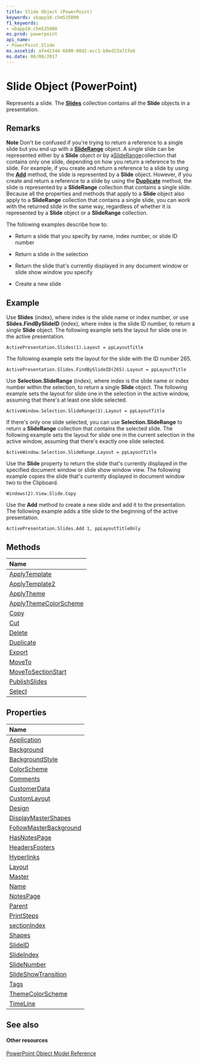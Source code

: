 ```yaml
---
title: Slide Object (PowerPoint)
keywords: vbapp10.chm535000
f1_keywords:
- vbapp10.chm535000
ms.prod: powerpoint
api_name:
- PowerPoint.Slide
ms.assetid: afe42344-6898-00d2-ecc1-b0ed23a71fe8
ms.date: 06/08/2017
---
```



# Slide Object (PowerPoint)

Represents a slide. The **[Slides](http://msdn.microsoft.com/library/ba7f514c-8f6d-d5ef-333f-c1da0f2ab767%28Office.15%29.aspx)** collection contains all the **Slide** objects in a presentation.


## Remarks


 **Note**  Don't be confused if you're trying to return a reference to a single slide but you end up with a **[SlideRange](http://msdn.microsoft.com/library/440ab59d-744a-209f-bf28-d0acd3a21e1a%28Office.15%29.aspx)** object. A single slide can be represented either by a **Slide** object or by a[SlideRange](http://msdn.microsoft.com/library/440ab59d-744a-209f-bf28-d0acd3a21e1a%28Office.15%29.aspx)collection that contains only one slide, depending on how you return a reference to the slide. For example, if you create and return a reference to a slide by using the **[Add](http://msdn.microsoft.com/library/9a09ad9b-c52d-9fd6-20ef-68b694596ed2%28Office.15%29.aspx)** method, the slide is represented by a **Slide** object. However, if you create and return a reference to a slide by using the **[Duplicate](http://msdn.microsoft.com/library/a098ddc4-9838-35f2-86c1-8d9e4ff40209%28Office.15%29.aspx)** method, the slide is represented by a **SlideRange** collection that contains a single slide. Because all the properties and methods that apply to a **Slide** object also apply to a **SlideRange** collection that contains a single slide, you can work with the returned slide in the same way, regardless of whether it is represented by a **Slide** object or a **SlideRange** collection.

The following examples describe how to:


- Return a slide that you specify by name, index number, or slide ID number
    
- Return a slide in the selection
    
- Return the slide that's currently displayed in any document window or slide show window you specify
    
- Create a new slide
    

## Example

Use **Slides** (index), where index is the slide name or index number, or use **Slides.FindBySlideID** (index), where index is the slide ID number, to return a single **Slide** object. The following example sets the layout for slide one in the active presentation.


```
ActivePresentation.Slides(1).Layout = ppLayoutTitle
```

The following example sets the layout for the slide with the ID number 265.




```
ActivePresentation.Slides.FindBySlideID(265).Layout = ppLayoutTitle
```

Use **Selection.SlideRange** (index), where index is the slide name or index number within the selection, to return a single **Slide** object. The following example sets the layout for slide one in the selection in the active window, assuming that there's at least one slide selected.




```
ActiveWindow.Selection.SlideRange(1).Layout = ppLayoutTitle
```

If there's only one slide selected, you can use **Selection.SlideRange** to return a **SlideRange** collection that contains the selected slide. The following example sets the layout for slide one in the current selection in the active window, assuming that there's exactly one slide selected.




```
ActiveWindow.Selection.SlideRange.Layout = ppLayoutTitle
```

Use the **Slide** property to return the slide that's currently displayed in the specified document window or slide show window view. The following example copies the slide that's currently displayed in document window two to the Clipboard.




```
Windows(2).View.Slide.Copy
```

Use the **Add** method to create a new slide and add it to the presentation. The following example adds a title slide to the beginning of the active presentation.




```
ActivePresentation.Slides.Add 1, ppLayoutTitleOnly
```


## Methods



|**Name**|
|:-----|
|[ApplyTemplate](http://msdn.microsoft.com/library/ecefec47-697e-57d6-375c-47ccd80268a4%28Office.15%29.aspx)|
|[ApplyTemplate2](http://msdn.microsoft.com/library/e4931f7b-98de-a854-3752-c1f9ca70cf3b%28Office.15%29.aspx)|
|[ApplyTheme](http://msdn.microsoft.com/library/70fff6cd-0541-dff8-754e-e8ee1a46dc2b%28Office.15%29.aspx)|
|[ApplyThemeColorScheme](http://msdn.microsoft.com/library/30a29534-d2ea-0f7e-8905-85c82ab4c1a9%28Office.15%29.aspx)|
|[Copy](http://msdn.microsoft.com/library/35844287-a2f3-463d-f735-d88f383ad208%28Office.15%29.aspx)|
|[Cut](http://msdn.microsoft.com/library/03029017-52c8-5176-a218-8b5ff8edec10%28Office.15%29.aspx)|
|[Delete](http://msdn.microsoft.com/library/1b59cab0-cd3c-6d86-5207-a637557e3fcc%28Office.15%29.aspx)|
|[Duplicate](http://msdn.microsoft.com/library/a098ddc4-9838-35f2-86c1-8d9e4ff40209%28Office.15%29.aspx)|
|[Export](http://msdn.microsoft.com/library/b7379dfa-ce0b-340d-9109-5970beb77aa3%28Office.15%29.aspx)|
|[MoveTo](http://msdn.microsoft.com/library/b044a6fe-b6af-0f7f-ca4a-69d8a6f146e6%28Office.15%29.aspx)|
|[MoveToSectionStart](http://msdn.microsoft.com/library/757a0e42-85d1-2b03-65f7-92d15c626320%28Office.15%29.aspx)|
|[PublishSlides](http://msdn.microsoft.com/library/76f7bd2a-f48c-33e5-52dc-ae9757a880db%28Office.15%29.aspx)|
|[Select](http://msdn.microsoft.com/library/8c9511bd-4d21-fe81-f2b9-38ffef028d63%28Office.15%29.aspx)|

## Properties



|**Name**|
|:-----|
|[Application](http://msdn.microsoft.com/library/ef89143b-2a7e-b7b3-a790-3bcb7433c1fd%28Office.15%29.aspx)|
|[Background](http://msdn.microsoft.com/library/8af622b9-029a-6839-7a44-fdf96fe75dc9%28Office.15%29.aspx)|
|[BackgroundStyle](http://msdn.microsoft.com/library/5f085f74-8f67-94fa-213e-46be866155fe%28Office.15%29.aspx)|
|[ColorScheme](http://msdn.microsoft.com/library/3d40d93f-4e7d-e95f-8340-d138da2a1b55%28Office.15%29.aspx)|
|[Comments](http://msdn.microsoft.com/library/396c2d6b-f0cb-3ed8-94ae-6ee864d194c1%28Office.15%29.aspx)|
|[CustomerData](http://msdn.microsoft.com/library/4a31363b-9fcb-e062-3bf1-f31090ee2d29%28Office.15%29.aspx)|
|[CustomLayout](http://msdn.microsoft.com/library/0dcf50e8-b09a-c1da-4e72-50797eb09f9c%28Office.15%29.aspx)|
|[Design](http://msdn.microsoft.com/library/bac64534-92f7-5611-db7e-501504e577e1%28Office.15%29.aspx)|
|[DisplayMasterShapes](http://msdn.microsoft.com/library/9a4a5146-e84d-b9fe-a837-0bcafa3fe61d%28Office.15%29.aspx)|
|[FollowMasterBackground](http://msdn.microsoft.com/library/252c1893-f877-082a-8778-4ee9cc1d9c72%28Office.15%29.aspx)|
|[HasNotesPage](http://msdn.microsoft.com/library/5c92e382-ffe0-c4c4-7989-5ac84e82adc0%28Office.15%29.aspx)|
|[HeadersFooters](http://msdn.microsoft.com/library/947eb2cf-6902-2eb1-f781-0602e96bbdef%28Office.15%29.aspx)|
|[Hyperlinks](http://msdn.microsoft.com/library/0e1d7545-815f-3be9-38b8-355f9e6e9962%28Office.15%29.aspx)|
|[Layout](http://msdn.microsoft.com/library/681819b8-327e-fb6f-e9d2-0f8feb48ec36%28Office.15%29.aspx)|
|[Master](http://msdn.microsoft.com/library/cec5385d-f6af-dd8d-7989-251a70c4937e%28Office.15%29.aspx)|
|[Name](http://msdn.microsoft.com/library/11d6a295-02b6-3cf2-0e8b-42637e3b1f11%28Office.15%29.aspx)|
|[NotesPage](http://msdn.microsoft.com/library/8d102704-1660-cc5f-6701-d7bc67b5924b%28Office.15%29.aspx)|
|[Parent](http://msdn.microsoft.com/library/02925312-0c0b-b1b9-c353-7d559f0e0050%28Office.15%29.aspx)|
|[PrintSteps](http://msdn.microsoft.com/library/b5474b85-0c1f-aa18-da9d-be7d778e9e16%28Office.15%29.aspx)|
|[sectionIndex](http://msdn.microsoft.com/library/4a992a39-100a-d23b-0a67-c24199ff9a9f%28Office.15%29.aspx)|
|[Shapes](http://msdn.microsoft.com/library/8eaf3611-2799-835d-ecaa-c8f802256673%28Office.15%29.aspx)|
|[SlideID](http://msdn.microsoft.com/library/9d2d920c-a876-c71c-083f-ae8a3ad06c85%28Office.15%29.aspx)|
|[SlideIndex](http://msdn.microsoft.com/library/8a046547-9655-7281-a406-1533f41016aa%28Office.15%29.aspx)|
|[SlideNumber](http://msdn.microsoft.com/library/6d62848b-5969-c711-9df4-2b9140ec502c%28Office.15%29.aspx)|
|[SlideShowTransition](http://msdn.microsoft.com/library/bb931628-0ad1-e58b-9ddb-5680cb6ce9ec%28Office.15%29.aspx)|
|[Tags](http://msdn.microsoft.com/library/2869e5db-3355-0747-633b-2da430667e5b%28Office.15%29.aspx)|
|[ThemeColorScheme](http://msdn.microsoft.com/library/aaa8f7b5-e7c9-6c75-d88b-858a5dd3429d%28Office.15%29.aspx)|
|[TimeLine](http://msdn.microsoft.com/library/7dda6e00-5e22-fb2f-91d9-e9c15f8d62bd%28Office.15%29.aspx)|

## See also


#### Other resources


[PowerPoint Object Model Reference](http://msdn.microsoft.com/library/00acd64a-5896-0459-39af-98df2849849e%28Office.15%29.aspx)
